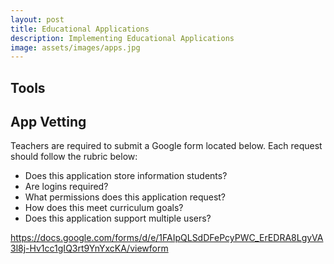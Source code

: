 ```yaml
---
layout: post
title: Educational Applications
description: Implementing Educational Applications 
image: assets/images/apps.jpg
---
```


## Tools

## App Vetting

Teachers are required to submit a Google form located below. Each request should follow the rubric below:

 - Does this application store information students?
 - Are logins required?
 - What permissions does this application request?
 - How does this meet curriculum goals?
 - Does this application support multiple users?

 https://docs.google.com/forms/d/e/1FAIpQLSdDFePcyPWC_ErEDRA8LgyVA3l8j-Hv1cc1gIQ3rt9YnYxcKA/viewform
